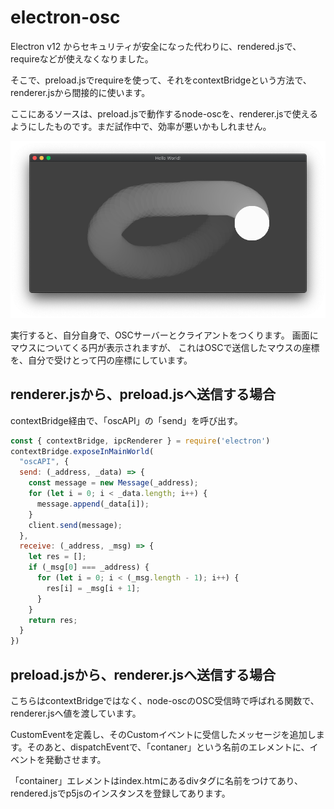 # electron-osc

Electron v12 からセキュリティが安全になった代わりに、rendered.jsで、requireなどが使えなくなりました。

そこで、preload.jsでrequireを使って、それをcontextBridgeという方法で、renderer.jsから間接的に使います。

ここにあるソースは、preload.jsで動作するnode-oscを、renderer.jsで使えるようにしたものです。まだ試作中で、効率が悪いかもしれません。

<img src = "screen_capture_1.png"></img>

実行すると、自分自身で、OSCサーバーとクライアントをつくります。
画面にマウスについてくる円が表示されますが、
これはOSCで送信したマウスの座標を、自分で受けとって円の座標にしています。

## renderer.jsから、preload.jsへ送信する場合
contextBridge経由で、「oscAPI」の「send」を呼び出す。

~~~preload.js
const { contextBridge, ipcRenderer } = require('electron')
contextBridge.exposeInMainWorld(
  "oscAPI", {
  send: (_address, _data) => {
    const message = new Message(_address);
    for (let i = 0; i < _data.length; i++) {
      message.append(_data[i]);
    }
    client.send(message);
  },
  receive: (_address, _msg) => {
    let res = [];
    if (_msg[0] === _address) {
      for (let i = 0; i < (_msg.length - 1); i++) {
        res[i] = _msg[i + 1];
      }
    }
    return res;
  }
})
~~~

## preload.jsから、renderer.jsへ送信する場合
こちらはcontextBridgeではなく、node-oscのOSC受信時で呼ばれる関数で、renderer.jsへ値を渡しています。

CustomEventを定義し、そのCustomイベントに受信したメッセージを追加します。そのあと、dispatchEventで、「contaner」という名前のエレメントに、イベントを発動させます。

「container」エレメントはindex.htmにあるdivタグに名前をつけてあり、rendered.jsでp5jsのインスタンスを登録してあります。

